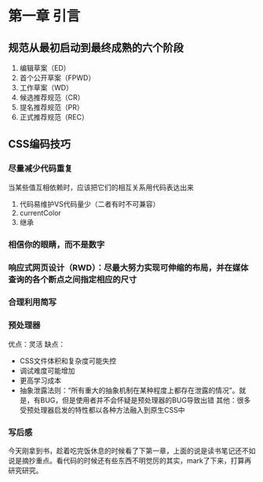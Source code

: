 # 第一章 引言

## 规范从最初启动到最终成熟的六个阶段

1. 编辑草案（ED）
2. 首个公开草案（FPWD）
3. 工作草案（WD）
4. 候选推荐规范（CR）
5. 提名推荐规范（PR）
6. 正式推荐规范（REC）


## CSS编码技巧

### 尽量减少代码重复
当某些值互相依赖时，应该把它们的相互关系用代码表达出来
1. 代码易维护VS代码量少（二者有时不可兼容）
2. currentColor
3. 继承

### 相信你的眼睛，而不是数字

### 响应式网页设计（RWD）：尽最大努力实现可伸缩的布局，并在媒体查询的各个断点之间指定相应的尺寸

### 合理利用简写

### 预处理器
优点：灵活
缺点：
- CSS文件体积和复杂度可能失控
- 调试难度可能增加
- 更高学习成本
- 抽象泄露法则：“所有重大的抽象机制在某种程度上都存在泄露的情况”。就是，有BUG，但是使用者并不会怀疑是预处理器的BUG导致出错
其他：很多受预处理器启发的特性都以各种方法融入到原生CSS中


### 写后感
今天刚拿到书，趁着吃完饭休息的时候看了下第一章，上面的说是读书笔记还不如说是摘抄重点。看代码的时候还有些东西不明觉厉的其实，mark了下来，打算再研究研究。

